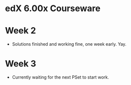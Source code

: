 edX 6.00x Courseware
====================

Week 2
======

* Solutions finished and working fine, one week early. Yay.

Week 3
======

* Currently waiting for the next PSet to start work.